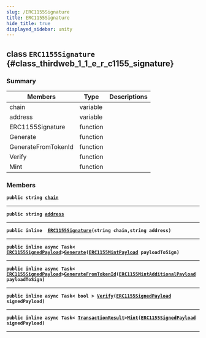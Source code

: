 ```yaml
---
slug: /ERC1155Signature
title: ERC1155Signature
hide_title: true
displayed_sidebar: unity
---
```


## class `ERC1155Signature` {#class_thirdweb_1_1_e_r_c1155_signature}

### Summary

| Members | Type | Descriptions |
| ------- | ---- | ------------ |
| chain | variable |  |
| address | variable |  |
| ERC1155Signature | function |  |
| Generate | function |  |
| GenerateFromTokenId | function |  |
| Verify | function |  |
| Mint | function |  |

### Members

**`public string `[`chain`](#class_thirdweb_1_1_e_r_c1155_signature_1abcfdddf4530099b8b8823639dc0ce58a)**

---

**`public string `[`address`](#class_thirdweb_1_1_e_r_c1155_signature_1a399b451f38bb51a5fe958c9b4cd9c435)**

---

**`public inline  `[`ERC1155Signature`](#class_thirdweb_1_1_e_r_c1155_signature_1a4119b4ccb5797f9cedf74f900348a1f5)`(string chain,string address)`**

---

**`public inline async Task< `[`ERC1155SignedPayload`](docs/unity/ERC1155SignedPayload.md#struct_thirdweb_1_1_e_r_c1155_signed_payload)` > `[`Generate`](#class_thirdweb_1_1_e_r_c1155_signature_1a7a19d9f81e0f69243a28a37ad3f7aa3d)`(`[`ERC1155MintPayload`](docs/unity/ERC1155MintPayload.md#class_thirdweb_1_1_e_r_c1155_mint_payload)` payloadToSign)`**

---

**`public inline async Task< `[`ERC1155SignedPayload`](docs/unity/ERC1155SignedPayload.md#struct_thirdweb_1_1_e_r_c1155_signed_payload)` > `[`GenerateFromTokenId`](#class_thirdweb_1_1_e_r_c1155_signature_1adae7a92cab92a99f68fb0e3adb8d485b)`(`[`ERC1155MintAdditionalPayload`](docs/unity/ERC1155MintAdditionalPayload.md#class_thirdweb_1_1_e_r_c1155_mint_additional_payload)` payloadToSign)`**

---

**`public inline async Task< bool > `[`Verify`](#class_thirdweb_1_1_e_r_c1155_signature_1aa8883eef959cfe7c12b55738d4994aae)`(`[`ERC1155SignedPayload`](docs/unity/ERC1155SignedPayload.md#struct_thirdweb_1_1_e_r_c1155_signed_payload)` signedPayload)`**

---

**`public inline async Task< `[`TransactionResult`](docs/unity/TransactionResult.md#class_thirdweb_1_1_transaction_result)` > `[`Mint`](#class_thirdweb_1_1_e_r_c1155_signature_1a80df859d6f1137dcdf892d2e1cbfb292)`(`[`ERC1155SignedPayload`](docs/unity/ERC1155SignedPayload.md#struct_thirdweb_1_1_e_r_c1155_signed_payload)` signedPayload)`**

---
